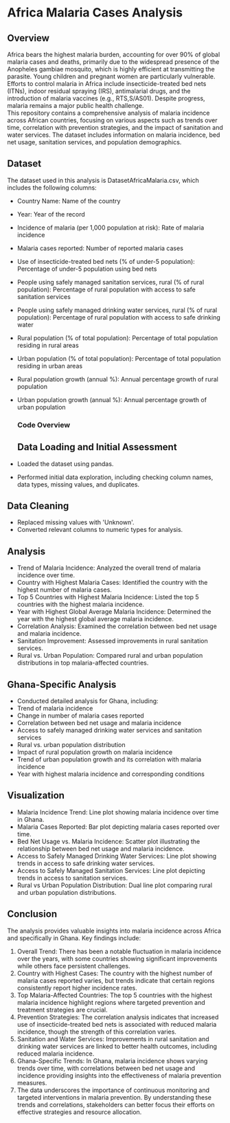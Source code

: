 # Africa Malaria Cases Analysis
## Overview
Africa bears the highest malaria burden, accounting for over 90% of global malaria cases and deaths, primarily due to the widespread presence of the Anopheles gambiae mosquito, which is highly efficient at transmitting the parasite. Young children and pregnant women are particularly vulnerable.
Efforts to control malaria in Africa include insecticide-treated bed nets (ITNs), indoor residual spraying (IRS), antimalarial drugs, and the introduction of malaria vaccines (e.g., RTS,S/AS01). Despite progress, malaria remains a major public health challenge.<br/>
This repository contains a comprehensive analysis of malaria incidence across African countries, focusing on various aspects such as trends over time, correlation with prevention strategies, and the impact of sanitation and water services. The dataset includes information on malaria incidence, bed net usage, sanitation services, and population demographics.
## Dataset
The dataset used in this analysis is DatasetAfricaMalaria.csv, which includes the following columns:

- Country Name: Name of the country
- Year: Year of the record
- Incidence of malaria (per 1,000 population at risk): Rate of malaria incidence
- Malaria cases reported: Number of reported malaria cases
- Use of insecticide-treated bed nets (% of under-5 population): Percentage of under-5 population using bed nets
- People using safely managed sanitation services, rural (% of rural population): Percentage of rural population with access to safe sanitation services
- People using safely managed drinking water services, rural (% of rural population): Percentage of rural population with access to safe drinking water
- Rural population (% of total population): Percentage of total population residing in rural areas
- Urban population (% of total population): Percentage of total population residing in urban areas
- Rural population growth (annual %): Annual percentage growth of rural population
- Urban population growth (annual %): Annual percentage growth of urban population

  ### Code Overview
  ## Data Loading and Initial Assessment
 - Loaded the dataset using pandas.
 - Performed initial data exploration, including checking column names, data types, 
    missing values, and duplicates.
  
 ## Data Cleaning
 - Replaced missing values with 'Unknown'.
 - Converted relevant columns to numeric types for analysis.
   
 ## Analysis
- Trend of Malaria Incidence: Analyzed the overall trend of malaria incidence over time.
- Country with Highest Malaria Cases: Identified the country with the highest number of malaria cases.
- Top 5 Countries with Highest Malaria Incidence: Listed the top 5 countries with the highest malaria incidence.
- Year with Highest Global Average Malaria Incidence: Determined the year with the highest global average malaria incidence.
- Correlation Analysis: Examined the correlation between bed net usage and malaria incidence.
- Sanitation Improvement: Assessed improvements in rural sanitation services.
- Rural vs. Urban Population: Compared rural and urban population distributions in top malaria-affected countries.


## Ghana-Specific Analysis

- Conducted detailed analysis for Ghana, including:
- Trend of malaria incidence
- Change in number of malaria cases reported
- Correlation between bed net usage and malaria incidence
- Access to safely managed drinking water services and sanitation services
- Rural vs. urban population distribution
- Impact of rural population growth on malaria incidence
- Trend of urban population growth and its correlation with malaria incidence
- Year with highest malaria incidence and corresponding conditions
   
 ## Visualization
- Malaria Incidence Trend: Line plot showing malaria incidence over time in Ghana.
- Malaria Cases Reported: Bar plot depicting malaria cases reported over time.
- Bed Net Usage vs. Malaria Incidence: Scatter plot illustrating the relationship between bed net usage and malaria incidence.
- Access to Safely Managed Drinking Water Services: Line plot showing trends in access to safe drinking water services.
- Access to Safely Managed Sanitation Services: Line plot depicting trends in access to sanitation services.
- Rural vs Urban Population Distribution: Dual line plot comparing rural and urban population distributions.

## Conclusion
The analysis provides valuable insights into malaria incidence across Africa and specifically in Ghana. Key findings include:

1. Overall Trend: There has been a notable fluctuation in malaria incidence over the years, with some countries showing significant improvements while others face persistent challenges.
2. Country with Highest Cases: The country with the highest number of malaria cases reported varies, but trends indicate that certain regions consistently report higher incidence rates.
3. Top Malaria-Affected Countries: The top 5 countries with the highest malaria incidence highlight regions where targeted prevention and treatment strategies are crucial.
4. Prevention Strategies: The correlation analysis indicates that increased use of insecticide-treated bed nets is associated with reduced malaria incidence, though the strength of this correlation varies.
5. Sanitation and Water Services: Improvements in rural sanitation and drinking water services are linked to better health outcomes, including reduced malaria incidence.
6. Ghana-Specific Trends: In Ghana, malaria incidence shows varying trends over time, with correlations between bed net usage and incidence providing insights into the effectiveness of malaria prevention measures.
7. The data underscores the importance of continuous monitoring and targeted interventions in malaria prevention. By understanding these trends and correlations, stakeholders can better focus their efforts on effective strategies and resource allocation.
 
